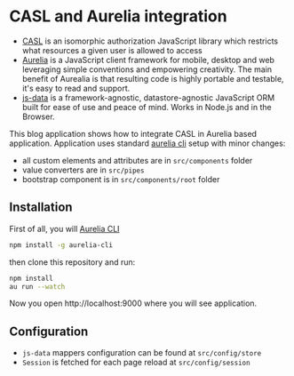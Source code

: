 # CASL and Aurelia integration

* [CASL](https://stalniy.github.io/casl/) is an isomorphic authorization JavaScript library which restricts what resources a given user is allowed to access
* [Aurelia](http://aurelia.io) is a JavaScript client framework for mobile, desktop and web leveraging simple conventions and empowering creativity. The main benefit of Aurealia is that resulting code is highly portable and testable, it's easy to read and support.
* [js-data](http://www.js-data.io/v3.0/) is a framework-agnostic, datastore-agnostic JavaScript ORM built for ease of use and peace of mind. Works in Node.js and in the Browser.

This blog application shows how to integrate CASL in Aurelia based application.
Application uses standard [aurelia cli](http://aurelia.io/hub.html#/doc/article/aurelia/framework/latest/the-aurelia-cli) setup with minor changes:
* all custom elements and attributes are in `src/components` folder
* value converters are in `src/pipes`
* bootstrap component is in `src/components/root` folder

## Installation

First of all, you will [Aurelia CLI](http://aurelia.io/hub.html#/doc/article/aurelia/framework/latest/the-aurelia-cli)

```sh
npm install -g aurelia-cli
```

then clone this repository and run:

```sh
npm install
au run --watch
```

Now you open http://localhost:9000 where you will see application.


## Configuration

* `js-data` mappers configuration can be found at `src/config/store`
* `Session` is fetched for each page reload at `src/config/session`

